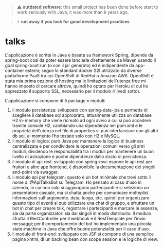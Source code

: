 > :warning: **outdated software**: this small project has been done before start to work seriously with Java, it was more than 8 years ago.

> :skull: **run away if you look for good development practices**

# talks

L'applicazione è scritta in Java e basata su framework Spring, dipende da spring-boot così da poter essere lanciarla direttamente da Maven usando il goal spring-boot:run (o con il jar generato) ed è indipendente da app-container esterni; segue lo standard docker S2I utilizzato da diverse piattaforme PaaS tra cui OpenShift di RedHat o Amazon AWS. OpenShift è stata mia prima opzione di hosting ma le limitazioni dell'utenza free mi hanno imposto di cercare altrove, quindi ho optato per Heroku di cui ho apprezzato il supporto SSL, necessario per il modulo 4 (vedi sotto).

L'applicazione si compone di 5 package o moduli:
1) il modulo persistenza: sviluppato con spring-data-jpa e permette di scegliere il database sql approprato; attualmente utilizza un database H2 in-memory che viene ricreato ad ogni avvio a cui si può accedere tramite console H2, cambiando una dipendenza nel pom.xml e le proprietà dell'utenza nel file di properties si può interfacciare con gli altri db sql, al momento l'ho testato solo con H2 e MySQL.
2) il modulo di logica: puro Java per mantenere la logica di business centralizzata e per condividere le operazioni comuni verso gli altri moduli, dividendo le responsabilità tra i moduli per mantenere un buon livello di astrazione e poche dipendenze dallo strato di persistenza.
3) il modulo di api rest: sviluppato con spring-mvc espone le api rest per fruitori e altre app frontend, è disponibile la documentazione dei singoli end-point via swagger.
4) il modulo api per telegram: questo è un bot minimale che trovi sotto il nome di @ApiTalksBot su Telegram. Ho pensato al caso d'uso in azienda, in cui non solo si aggiungono partecipanti e si seleziona un presentatore casuale, ma si chatta anche per comunicare molteplici informazioni sull'argomento, data, luogo, etc. quindi per organizzare questo tipo di eventi si può utilizzare una chat di gruppo, e sfruttare un bot in chat per creare talk, registrare i partecipanti e marcare le assenze, sia da parte organizzatori sia dai singoli in modo distribuito. Il modulo sfrutta il RestController per il webhook e il RestTemplate per l'invio messaggi; per il comportamento del bot ho implementato una piccola state-machine in Java che offre buone potenzialità per il caso d'uso.
5) il modulo di front-end: sviluppato con JSF si compone di una semplice pagina xhtml, di un backing bean con scope session e le logiche di view.
